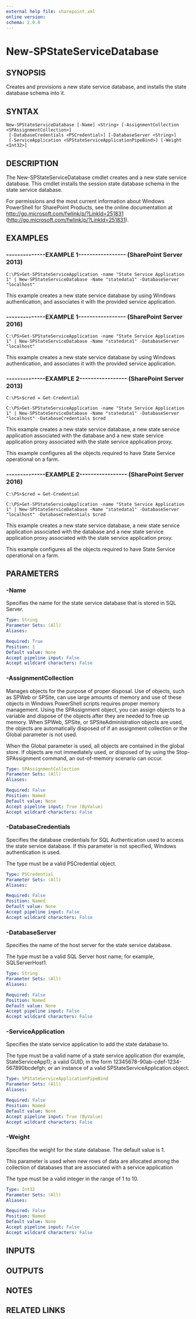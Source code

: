 ```yaml
---
external help file: sharepoint.xml
online version: 
schema: 2.0.0
---
```


# New-SPStateServiceDatabase

## SYNOPSIS
Creates and provisions a new state service database, and installs the state database schema into it.

## SYNTAX

```
New-SPStateServiceDatabase [-Name] <String> [-AssignmentCollection <SPAssignmentCollection>]
 [-DatabaseCredentials <PSCredential>] [-DatabaseServer <String>]
 [-ServiceApplication <SPStateServiceApplicationPipeBind>] [-Weight <Int32>]
```

## DESCRIPTION
The New-SPStateServiceDatabase cmdlet creates and a new state service database.
This cmdlet installs the session state database schema in the state service database.

For permissions and the most current information about Windows PowerShell for SharePoint Products, see the online documentation at http://go.microsoft.com/fwlink/p/?LinkId=251831 (http://go.microsoft.com/fwlink/p/?LinkId=251831).

## EXAMPLES

### --------------EXAMPLE 1----------------- (SharePoint Server 2013)
```
C:\PS>Get-SPStateServiceApplication -name "State Service Application 1" | New-SPStateServiceDatabase -Name "statedata1" -DatabaseServer "localhost"
```

This example creates a new state service database by using Windows authentication, and associates it with the provided service application.

### --------------EXAMPLE 1----------------- (SharePoint Server 2016)
```
C:\PS>Get-SPStateServiceApplication -name "State Service Application 1" | New-SPStateServiceDatabase -Name "statedata1" -DatabaseServer "localhost"
```

This example creates a new state service database by using Windows authentication, and associates it with the provided service application.

### --------------EXAMPLE 2----------------- (SharePoint Server 2013)
```
C:\PS>$cred = Get-Credential

C:\PS>Get-SPStateServiceApplication -name "State Service Application 1" | New-SPStateServiceDatabase -Name "statedata1" -DatabaseServer "localhost" -DatabaseCredentials $cred
```

This example creates a new state service database, a new state service application associated with the database and a new state service application proxy associated with the state service application proxy.

This example configures all the objects required to have State Service operational on a farm.

### --------------EXAMPLE 2----------------- (SharePoint Server 2016)
```
C:\PS>$cred = Get-Credential

C:\PS>Get-SPStateServiceApplication -name "State Service Application 1" | New-SPStateServiceDatabase -Name "statedata1" -DatabaseServer "localhost" -DatabaseCredentials $cred
```

This example creates a new state service database, a new state service application associated with the database and a new state service application proxy associated with the state service application proxy.

This example configures all the objects required to have State Service operational on a farm.

## PARAMETERS

### -Name
Specifies the name for the state service database that is stored in SQL Server.

```yaml
Type: String
Parameter Sets: (All)
Aliases: 

Required: True
Position: 1
Default value: None
Accept pipeline input: False
Accept wildcard characters: False
```

### -AssignmentCollection
Manages objects for the purpose of proper disposal.
Use of objects, such as SPWeb or SPSite, can use large amounts of memory and use of these objects in Windows PowerShell scripts requires proper memory management.
Using the SPAssignment object, you can assign objects to a variable and dispose of the objects after they are needed to free up memory.
When SPWeb, SPSite, or SPSiteAdministration objects are used, the objects are automatically disposed of if an assignment collection or the Global parameter is not used.

When the Global parameter is used, all objects are contained in the global store.
If objects are not immediately used, or disposed of by using the Stop-SPAssignment command, an out-of-memory scenario can occur.

```yaml
Type: SPAssignmentCollection
Parameter Sets: (All)
Aliases: 

Required: False
Position: Named
Default value: None
Accept pipeline input: True (ByValue)
Accept wildcard characters: False
```

### -DatabaseCredentials
Specifies the database credentials for SQL Authentication used to access the state service database.
If this parameter is not specified, Windows authentication is used.

The type must be a valid PSCredential object.

```yaml
Type: PSCredential
Parameter Sets: (All)
Aliases: 

Required: False
Position: Named
Default value: None
Accept pipeline input: False
Accept wildcard characters: False
```

### -DatabaseServer
Specifies the name of the host server for the state service database.

The type must be a valid SQL Server host name; for example, SQLServerHost1.

```yaml
Type: String
Parameter Sets: (All)
Aliases: 

Required: False
Position: Named
Default value: None
Accept pipeline input: False
Accept wildcard characters: False
```

### -ServiceApplication
Specifies the state service application to add the state database to.

The type must be a valid name of a state service application (for example, StateServiceApp1); a valid GUID, in the form 12345678-90ab-cdef-1234-567890bcdefgh; or an instance of a valid SPStateServiceApplication object.

```yaml
Type: SPStateServiceApplicationPipeBind
Parameter Sets: (All)
Aliases: 

Required: False
Position: Named
Default value: None
Accept pipeline input: True (ByValue)
Accept wildcard characters: False
```

### -Weight
Specifies the weight for the state database.
The default value is 1.

This parameter is used when new rows of data are allocated among the collection of databases that are associated with a service application

The type must be a valid integer in the range of 1 to 10.

```yaml
Type: Int32
Parameter Sets: (All)
Aliases: 

Required: False
Position: Named
Default value: None
Accept pipeline input: False
Accept wildcard characters: False
```

## INPUTS

## OUTPUTS

## NOTES

## RELATED LINKS

